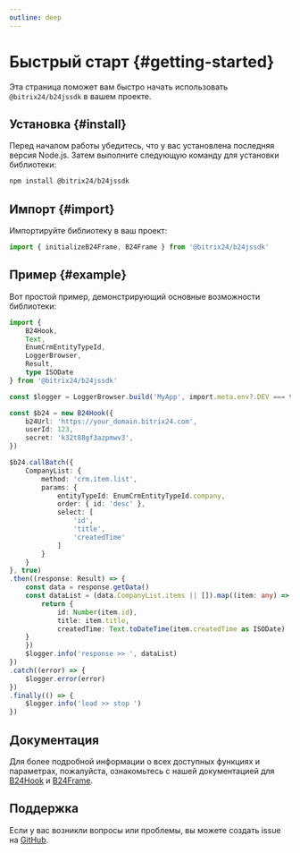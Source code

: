 ```yaml
---
outline: deep
---
```

# Быстрый старт {#getting-started}

Эта страница поможет вам быстро начать использовать `@bitrix24/b24jssdk` в вашем проекте.

## Установка {#install}

Перед началом работы убедитесь, что у вас установлена последняя версия Node.js. Затем выполните следующую команду для установки библиотеки:

```bash
npm install @bitrix24/b24jssdk
```

## Импорт {#import}

Импортируйте библиотеку в ваш проект:

```javascript
import { initializeB24Frame, B24Frame } from '@bitrix24/b24jssdk'
```

## Пример {#example}

Вот простой пример, демонстрирующий основные возможности библиотеки:

```ts
import {
	B24Hook,
	Text,
	EnumCrmEntityTypeId,
	LoggerBrowser,
	Result,
	type ISODate
} from '@bitrix24/b24jssdk'

const $logger = LoggerBrowser.build('MyApp', import.meta.env?.DEV === true)

const $b24 = new B24Hook({
	b24Url: 'https://your_domain.bitrix24.com',
	userId: 123,
	secret: 'k32t88gf3azpmwv3',
})

$b24.callBatch({
	CompanyList: {
		method: 'crm.item.list',
		params: {
			entityTypeId: EnumCrmEntityTypeId.company,
			order: { id: 'desc' },
			select: [
				'id',
				'title',
				'createdTime'
			]
		}
	}
}, true)
.then((response: Result) => {
	const data = response.getData()
	const dataList = (data.CompanyList.items || []).map((item: any) => {
		return {
			id: Number(item.id),
			title: item.title,
			createdTime: Text.toDateTime(item.createdTime as ISODate)
	}
	})
	$logger.info('response >> ', dataList)
})
.catch((error) => {
	$logger.error(error)
})
.finally(() => {
	$logger.info('load >> stop ')
})
```

## Документация

Для более подробной информации о всех доступных функциях и параметрах, пожалуйста, ознакомьтесь с нашей документацией
для [B24Hook](/reference/hook-index) и [B24Frame](/reference/frame-initialize-b24-frame).

## Поддержка

Если у вас возникли вопросы или проблемы, вы можете создать issue на [GitHub](https://github.com/bitrix24/b24jssdk/issues).